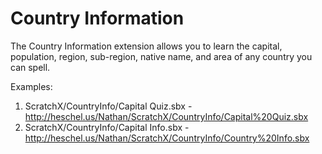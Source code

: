 # Country Information
The Country Information extension allows you to learn the capital, population, region, sub-region, native name, and area of any country you can spell.

Examples:
  1. ScratchX/CountryInfo/Capital Quiz.sbx - http://heschel.us/Nathan/ScratchX/CountryInfo/Capital%20Quiz.sbx
  2. ScratchX/CountryInfo/Capital Info.sbx - http://heschel.us/Nathan/ScratchX/CountryInfo/Country%20Info.sbx
